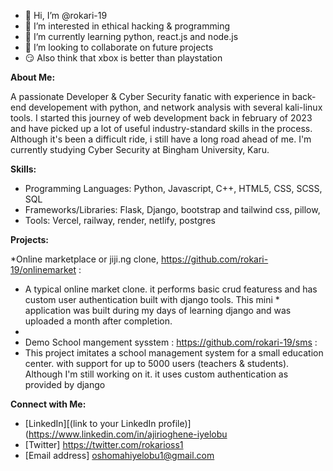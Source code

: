 - 👋 Hi, I’m @rokari-19
- 👀 I’m interested in ethical hacking & programming 
- 🌱 I’m currently learning python, react.js and node.js
- 💞️ I’m looking to collaborate on future projects
- 😏 Also think that xbox is better than playstation

**About Me:**

A passionate Developer & Cyber Security fanatic with experience in back-end developement with python, and network analysis with several kali-linux tools. I started this journey of web development back in february of 2023 and have picked up a lot of useful industry-standard skills in the process. Although it's been a difficult ride, i still have a long road ahead of me. I'm currently studying Cyber Security at Bingham University, Karu.

**Skills:**

* Programming Languages: Python, Javascript, C++, HTML5, CSS, SCSS, SQL
* Frameworks/Libraries: Flask, Django, bootstrap and tailwind css, pillow, 
* Tools: Vercel, railway, render, netlify, postgres

**Projects:**

*Online marketplace or jiji.ng clone, https://github.com/rokari-19/onlinemarket : 
* A typical online market clone. it performs basic crud featuress and has custom user authentication built with django tools. This mini * application was built during my days of learning django and was uploaded a month after completion.
* 
* Demo School mangement sysstem : https://github.com/rokari-19/sms :
* This project imitates a school management system for a small education center. with support for up to 5000 users (teachers & students). Although I'm still working on it. it uses custom authentication as provided by django

**Connect with Me:**

* [LinkedIn][(link to your LinkedIn profile)](https://www.linkedin.com/in/ajirioghene-iyelobu
* [Twitter] https://twitter.com/rokarioss1
* [Email address] oshomahiyelobu1@gmail.com
